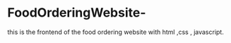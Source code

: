 # FoodOrderingWebsite-
 this is the frontend of the food ordering website with html ,css , javascript.

